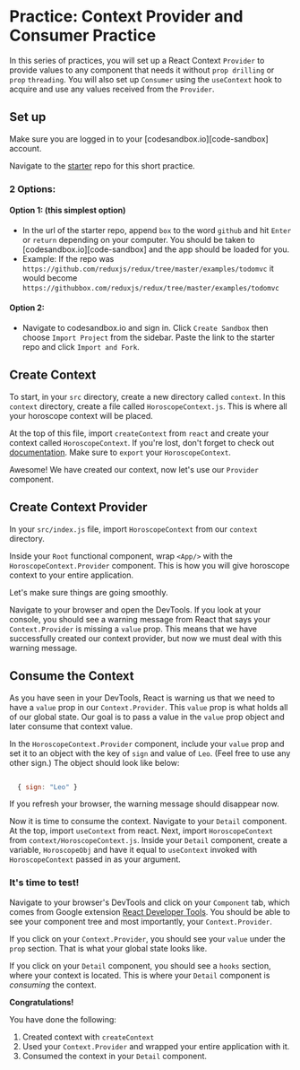 # Practice: Context Provider and Consumer Practice

In this series of practices, you will set up a React Context `Provider` to
provide values to any component that needs it without `prop drilling` or `prop`
`threading`. You will also set up `Consumer` using the `useContext` hook to
acquire and use any values received from the `Provider`.
 
## Set up

Make sure you are logged in to your [codesandbox.io][code-sandbox] account.

Navigate to the [starter][starter] repo for this short practice.

### 2 Options:

#### Option 1: (this simplest option)

- In the url of the starter repo, append `box` to the word `github` and hit
  `Enter` or `return` depending on your computer. You should be taken to
  [codesandbox.io][code-sandbox] and the app should be loaded for you.
- Example: If the repo was
  `https://github.com/reduxjs/redux/tree/master/examples/todomvc` it would
  become `https://githubbox.com/reduxjs/redux/tree/master/examples/todomvc`

#### Option 2:

- Navigate to codesandbox.io and sign in. Click `Create Sandbox` then choose
 `Import Project` from the sidebar. Paste the link to the starter repo and
 click `Import and Fork`.

## Create Context

To start, in your `src` directory, create a new directory called `context`. In
this `context` directory, create a file called `HoroscopeContext.js`. This is
where all your horoscope context will be placed.

At the top of this file, import `createContext` from `react` and create your
context called `HoroscopeContext`. If you're lost, don't forget to check out
[documentation][create-context]. Make sure to `export` your `HoroscopeContext`.

Awesome! We have created our context, now let's use our `Provider` component.

## Create Context Provider

In your `src/index.js` file, import `HoroscopeContext` from our `context`
directory.

Inside your `Root` functional component, wrap `<App/>` with the
`HoroscopeContext.Provider` component. This is how you will give horoscope
context to your entire application.

Let's make sure things are going smoothly.

Navigate to your browser and open the DevTools. If you look at your console, you
should see a warning message from React that says your `Context.Provider` is
missing a `value` prop. This means that we have successfully created our context
provider, but now we must deal with this warning message.

## Consume the Context

As you have seen in your DevTools, React is warning us that we need to have a
`value` prop in our `Context.Provider`. This `value` prop is what holds all of
our global state. Our goal is to pass a value in the `value` prop object and
later consume that context value.

In the `HoroscopeContext.Provider` component, include your `value` prop and set
it to an object with the key of `sign` and value of `Leo`. (Feel free to use any
other sign.) The object should look like below:

```js

  { sign: "Leo" }

```

If you refresh your browser, the warning message should disappear now.

Now it is time to consume the context. Navigate to your `Detail` component. At
the top, import `useContext` from react. Next, import `HoroscopeContext` from
`context/HoroscopeContext.js`. Inside your `Detail` component, create a
variable, `HoroscopeObj` and have it equal to `useContext` invoked with
`HoroscopeContext` passed in as your argument.

### It's time to test!

Navigate to your browser's DevTools and click on your `Component` tab, which
comes from Google extension [React Developer Tools][react-devtools]. You should
be able to see your component tree and most importantly, your
`Context.Provider`.

If you click on your `Context.Provider`, you should see your `value` under the
`prop` section. That is what your global state looks like.

If you click on your `Detail` component, you should see a `hooks` section, where
your context is located. This is where your `Detail` component is _consuming_
the context.

**Congratulations!**

You have done the following:

1. Created context with `createContext`
2. Used your `Context.Provider` and wrapped your entire application with it.
3. Consumed the context in your `Detail` component.

[starter]: ./starter
[create-context]: https://reactjs.org/docs/context.html#reactcreatecontext
[react-devtools]: https://chrome.google.com/webstore/detail/react-developer-tools/fmkadmapgofadopljbjfkapdkoienihi?hl=en
[starter]:https://github.com/orgs/appacademy-starters/repositories?type=all